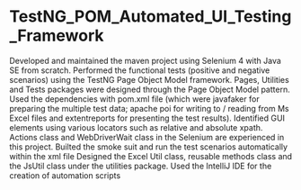 # TestNG_POM_Automated_UI_Testing_Framework
Developed and maintained the maven project using Selenium 4 with Java SE from scratch.
Performed the functional tests (positive and negative scenarios) using the TestNG Page Object Model framework.
Pages, Utilities and Tests packages were designed through the Page Object Model pattern.
Used the dependencies with pom.xml file (which were javafaker for preparing the multiple test data; apache poi for writing to / reading from Ms Excel files and extentreports for presenting the test results).
Identified GUI elements using various locators such as relative and absolute xpath.
Actions class and WebDriverWait class in the Selenium are experienced in this project.
Builted the smoke suit and run the test scenarios automatically within the xml file
Designed the Excel Util class, reusable methods class and the JsUtil class under the utilities package.
Used the IntelliJ IDE for the creation of automation scripts
